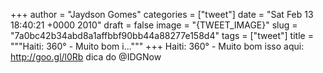 
+++
author = "Jaydson Gomes"
categories = ["tweet"]
date = "Sat Feb 13 18:40:21 +0000 2010"
draft = false
image = "{TWEET_IMAGE}"
slug = "7a0bc42b34abd8a1affbbf90bb44a88277e158d4"
tags = ["tweet"]
title = """Haiti: 360° - Muito bom i..."""
+++
Haiti: 360° - Muito bom isso aqui: http://goo.gl/l0Rb dica do @IDGNow
